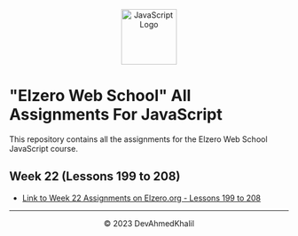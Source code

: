 <div align="center">
  <img src="https://upload.wikimedia.org/wikipedia/commons/6/6a/JavaScript-logo.png" alt="JavaScript Logo" width="100" height="100">
</div>

# "Elzero Web School" All Assignments For JavaScript

This repository contains all the assignments for the Elzero Web School JavaScript course.

## Week 22 (Lessons 199 to 208)

- [Link to Week 22 Assignments on Elzero.org - Lessons 199 to 208](https://elzero.org/javascript-bootcamp-assignments-lesson-from-199-to-208/lesson-from-199-to-208/)

---
<div align="center">
  &copy; 2023 DevAhmedKhalil
</div>
